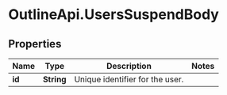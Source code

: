 # OutlineApi.UsersSuspendBody

## Properties
Name | Type | Description | Notes
------------ | ------------- | ------------- | -------------
**id** | **String** | Unique identifier for the user. | 
